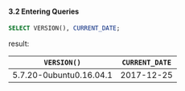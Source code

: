 #### 3.2 Entering Queries

```SQL
SELECT VERSION(), CURRENT_DATE;
```
result:

| `VERSION()` | `CURRENT_DATE` |
| ----------- | -------------  |
| 5.7.20-0ubuntu0.16.04.1 |	2017-12-25 |
